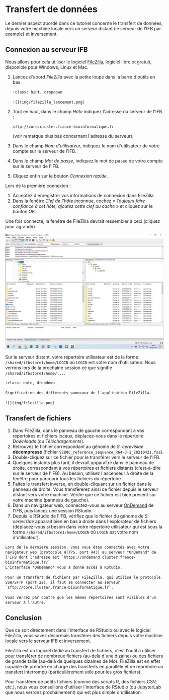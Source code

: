 # Transfert de données

Le dernier aspect abordé dans ce tutoriel concerne le transfert de données, depuis votre machine locale vers un serveur distant (le serveur de l'IFB par exemple) et inversement.


## Connexion au serveur IFB

Nous allons pour cela utiliser le logiciel [FileZilla](https://filezilla-project.org/), logiciel libre et gratuit, disponible pour Windows, Linux et Mac.

1. Lancez d'abord *FileZilla* avec la petite loupe dans la barre d'outils en bas.

    ```{admonition} Aide
    :class: hint, dropdown

    ![](img/filezilla_lancement.png)
    ```

1. Tout en haut, dans le champ *Hôte* indiquez l'adresse du serveur de l'IFB : 
    ```
    sftp://core.cluster.france-bioinformatique.fr
    ```
    (voir remarque plus bas concernant l'adresse du serveur).
1. Dans le champ *Nom d'utilisateur*, indiquez le nom d'utilisateur de votre compte sur le serveur de l'IFB.
1. Dans le champ *Mot de passe*, indiquez le mot de passe de votre compte sur le serveur de l'IFB.
1. Cliquez enfin sur le bouton *Connexion rapide*.

Lors de la première connexion : 

1. Acceptez d'enregistrer vos informations de connexion dans FileZilla.
2. Dans la fenêtre *Clef de l'hôte inconnue*, cochez « *Toujours faire confiance à cet hôte, ajoutez cette clef au cache* » et cliquez sur le bouton *OK*.

Une fois connecté, la fenêtre de FileZilla devrait ressembler à ceci (cliquez pour agrandir) :

<a href="img/filezilla_connexion_ifb.png"><img src="img/filezilla_connexion_ifb.png" alt="Fenêtre de connexion FileZilla" width="800"></a>

Sur le serveur distant, votre répertoire utilisateur est de la forme `/shared/ifbstore1/home/LOGIN` où `LOGIN` est votre nom d'utilisateur. Nous verrons lors de la prochaine session ce que signifie `/shared/ifbstore1/home/...`.

```{admonition} Complément d'information
:class: note, dropdown

Signification des différents panneaux de l'application FileZilla.

![](img/filezilla.png)
```


## Transfert de fichiers

1. Dans FileZilla, dans le panneau de gauche correspondant à vos répertoires et fichiers locaux, déplacez-vous dans le répertoire *Downloads* (ou *Téléchargements*).
1. Retrouvez le fichier correspondant au génome de *S. cerevisiae* **décompressé**
    (fichier `S288C_reference_sequence_R64-3-1_20210421.fsa`).
1. Double-cliquez sur ce fichier pour le transférer vers le serveur de l'IFB.
1. Quelques instants plus tard, il devrait apparaître dans le panneau de droite, correspondant à vos répertoires et fichiers distants (c'est-à-dire sur le serveur de l'IFB). Au besoin, utilisez l'ascenseur à droite de la fenêtre pour parcourir tous les fichiers du répertoire.
1. Faites le transfert inverse, en double-cliquant sur un fichier dans le panneau de droite. Vous transfèrerez ainsi ce fichier depuis le serveur distant vers votre machine. Vérifie que ce fichier est bien présent sur votre machine (panneau de gauche).
1. Dans un navigateur web, connectez-vous au serveur [OnDemand](https://ondemand.cluster.france-bioinformatique.fr/) de l'IFB, puis lancez une session RStudio.
1. Depuis le RStudio de l'IFB, vérifiez que le fichier du génome de *S. cerevisiae* apparait bien en bas à droite dans l'explorateur de fichiers (déplacez-vous si besoin dans votre répertoire utilisateur qui est sous la forme `/shared/ifbstore1/home/LOGIN` où `LOGIN` est votre nom d'utilisateur).

```{note}
Lors de la dernière session, vous vous êtes connectés avec votre navigateur web (protocole HTTPS, port 443) au serveur *OnDemand* de l'IFB dont l'adresse est `https://ondemand.cluster.france-bioinformatique.fr/`  
L'interface *OnDemand* vous a donné accès à RStudio.

Pour un transfert de fichiers par FileZilla, qui utilise le protocole SSH/SFTP (port 22), il faut se connecter au serveur `sftp://core.cluster.france-bioinformatique.fr`.

Vous verrez par contre que les mêmes répertoires sont visibles d'un serveur à l'autre.
```

## Conclusion

Que ce soit directement dans l'interface de RStudio ou avec le logiciel FileZilla, vous savez désormais transférer des fichiers depuis votre machine locale vers le serveur IFB et inversement.

FileZilla est un logiciel dédié au transfert de fichiers, c'est l'outil à utiliser pour transférer de nombreux fichiers (au-delà d'une dizaine) ou des fichiers de grande taille (au-delà de quelques dizaines de Mo). FileZilla est en effet capable de prendre en charge des transferts en parallèle et de reprendre un transfert interrompu (particulièrement utile pour les gros fichiers).

Pour transférer de petits fichiers (comme des scripts R, des fichiers CSV, etc.), nous vous conseillons d'utiliser l'interface de RStudio (ou JupyterLab que nous verrons prochainement) qui est plus simple d'utilisation.
```
